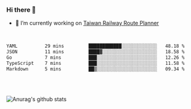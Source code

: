 ### Hi there 👋

- 🔭 I’m currently working on [Taiwan Railway Route Planner](https://github.com/Taiwan-Railway-Route-Planner)

<br/>

<!--START_SECTION:waka-->

```txt
YAML          29 mins         ████████████░░░░░░░░░░░░░   48.18 %
JSON          11 mins         ████▓░░░░░░░░░░░░░░░░░░░░   18.58 %
Go            7 mins          ███░░░░░░░░░░░░░░░░░░░░░░   12.26 %
TypeScript    7 mins          ███░░░░░░░░░░░░░░░░░░░░░░   11.58 %
Markdown      5 mins          ██▒░░░░░░░░░░░░░░░░░░░░░░   09.34 %
```

<!--END_SECTION:waka-->

<br/>
<br/>

![Anurag's github stats](https://github-readme-stats.vercel.app/api?username=DepickereSven&show_icons=true&theme=tokyonight)



<!--
**DepickereSven/DepickereSven** is a ✨ _special_ ✨ repository because its `README.md` (this file) appears on your GitHub profile.

Here are some ideas to get you started:

- 🔭 I’m currently working on ...
- 🌱 I’m currently learning ...
- 👯 I’m looking to collaborate on ...
- 🤔 I’m looking for help with ...
- 💬 Ask me about ...
- 📫 How to reach me: ...
- 😄 Pronouns: ...
- ⚡ Fun fact: ...
-->
